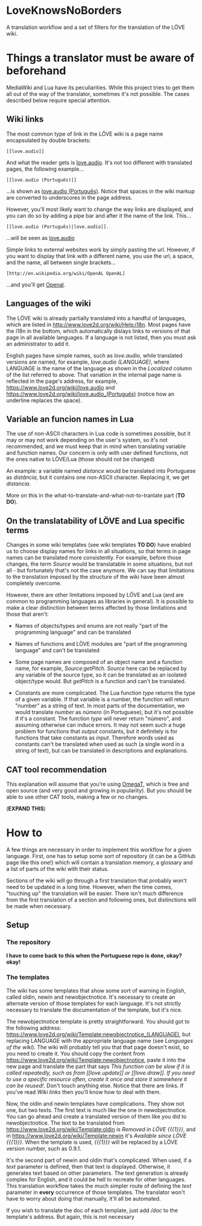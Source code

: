 LoveKnowsNoBorders
==================

A translation workflow and a set of filters for the translation of the LÖVE wiki.

# Things a translator must be aware of beforehand

MediaWiki and Lua have its peculiarities. While this project tries to get them all out of the way of the translator, sometimes it's not possible. The cases described below require special attention.

## Wiki links

The most common type of link in the LÖVE wiki is a page name encapsulated by double brackets:

```
[[love.audio]]
```

And what the reader gets is [love.audio](https://www.love2d.org/wiki/love.audio). It's not too different with translated pages, the following example...

```
[[love.audio (Português)]]
```

...is shown as [love.audio (Português)](https://www.love2d.org/wiki/love.audio_(Português)). Notice that spaces in the wiki markup are converted to underscores in the page address.

However, you'll most likely want to change the way links are displayed, and you can do so by adding a pipe bar and after it the name of the link. This...

```
[[love.audio (Português)|love.audio]].
```

...will be seen as [love.audio](https://www.love2d.org/wiki/love.audio_(Português))

Simple links to external websites work by simply pasting the url. However, if you want to display that link with a different name, you use the url, a space, and the name, all between single brackets...

```
[http://en.wikipedia.org/wiki/OpenAL OpenAL]
```

...and you'll get [Openal](http://en.wikipedia.org/wiki/OpenAL).

## Languages of the wiki

The LÖVE wiki is already partially translated into a handful of languages, which are listed in http://www.love2d.org/wiki/Help:i18n. Most pages have the i18n in the bottom, which automatically dislays links to versions of that page in all available languages. If a language is not listed, then you must ask an administrator to add it.

English pages have simple names, such as *love.audio*, while translated versions are named, for example, *love.audio (LANGUAGE)*, where LANGUAGE is the name of the language as shown in the *Localized* column of the list referred to above. That variation in the internal page name is reflected in the page's address, for example, https://www.love2d.org/wiki/love.audio and https://www.love2d.org/wiki/love.audio_(Português) (notice how an underline replaces the space).

## Variable an funcion names in Lua

The use of non-ASCII characters in Lua code is sometimes possible, but it may or may not work depending on the user's system, so it's not recommended, and we must keep that in mind when translating variable and function names. Our concern is only with user defined functions, not the ones native to LÖVE/Lua (those should not be changed)

An example: a variable named *distance* would be translated into Portuguese as *distância*, but it contains one non-ASCII character. Replacing it, we get *distancia*.

More on this in the what-to-translate-and-what-not-to-tranlate part (**TO DO**).

## On the translatability of LÖVE and Lua specific terms

Changes in some wiki templates (see wiki templates **TO DO**) have enabled us to choose display names for links in all situations, so that terms in page names can be translated more consistently. For example, before those changes, the term *Source* would be translatable in some situations, but not all - but fortunately that's not the case anymore. We can say that limitations to the translation imposed by the structure of the wiki have been almost completely overcome.

However, there are other limitations imposed by LÖVE and Lua (and are common to programming languages as libraries in general). It is possible to make a clear distinction between terms affected by those limitations and those that aren't:

* Names of objects/types and enums are not really "part of the programming language" and can be translated

* Names of functions and LÖVE modules are "part of the programming language" and can't be translated

* Some page names are composed of an object name and a function name, for example, *Source:getPitch*. *Source* here can be replaced by any variable of the source type, so it can be translated as an isolated object/type would. But *getPitch* is a function and can't be translated.

* Constants are more complicated. The Lua function *type* returns the type of a given variable. If that variable is a number, the function will return "number" as a string of text. In most parts of the documentation, we would translate *number* as *número* (in Portuguese), but it's not possible if it's a constant. The function *type* will never return "número", and assuming otherwise can induce errors. It may not seem such a huge problem for functions that *output* constants, but it definitely is for functions that take constants as *input*. Therefore words used as constants can't be translated when used as such (a single word in a string of text), but can be translated in descriptions and explanations.

## CAT tool recommendation

This explanation will assume that you're using [OmegaT](http://omegat.org/), which is free and open source (and very good and growing in popularity). But you should be able to use other CAT tools, making a few or no changes.

(**EXPAND THIS**)

# How to

A few things are necessary in order to implement this workflow for a given language. First, one has to setup some sort of repository (it can be a GitHub page like this one!) which will contain a translation memory, a glossary and a list of parts of the wiki with their status.

Sections of the wiki will go through a first translation that probably won't need to be updated in a long time. However, when the time comes, "touching up" the translation will be easier. There isn't much difference from the first translation of a section and following ones, but distinctions will be made when necessary.

## Setup

### The repository

**I have to come back to this when the Portuguese repo is done, okay? okay!**

### The templates

The wiki has some templates that show some sort of warning in English, called oldin, newin and newobjectnotice. It's necessary to create an alternate version of those templates for each language. It's not strictly necessary to translate the documentation of the template, but it's nice.

The newobjectnotice template is pretty straightforward. You should got to the following address: https://www.love2d.org/wiki/Template:newobjectnotice_(LANGUAGE), but replacing LANGUAGE with the appropriate language name (see *Languages of the wiki*). The wiki will probably tell you that that page doesn't exist, so you need to create it. You should copy the content from https://www.love2d.org/wiki/Template:newobjectnotice, paste it into the new page and translate the part that says *This function can be slow if it is called repeatedly, such as from [[love.update]] or [[love.draw]]. If you need to use a specific resource often, create it once and store it somewhere it can be reused!*. Don't touch anything else. Notice that there are links. If you've read *Wiki links* then you'll know how to deal with them.

Now, the oldin and newin templates have complications. They show not one, but two texts. The first text is much like the one in newobjectnotice. You can go ahead and create a translated version of them like you did to newobjectnotice. The text to be translated from https://www.love2d.org/wiki/Template:oldin is *Removed in LÖVE {{{1}}}*, and in https://www.love2d.org/wiki/Template:newin it's *Available since LÖVE {{{1}}}*. When the template is used, *{{{1}}}* will be replaced by a LÖVE version number, such as 0.9.1.

It's the second part of newin and oldin that's complicated. When used, if a *text* parameter is defined, then that text is displayed. Otherwise, it generates text based on other parameters. The text generation is already complex for English, and it could be hell to recreate for other languages. This translation workflow takes the much simpler route of defining the *text* parameter in **every** occurrence of those templates. The translator won't have to worry about doing that manually, it'll all be automated.

If you wish to translate the doc of each template, just add */doc* to the template's address. But again, this is not necessary
